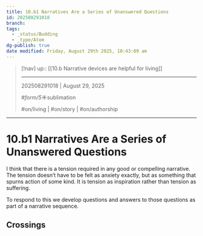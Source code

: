 ```yaml
---
title: 10.b1 Narratives Are a Series of Unanswered Questions
id: 202508291018
branch:
tags:
  - _status/Budding
  - _type/Atom
dg-publish: true
date modified: Friday, August 29th 2025, 10:43:09 am
---
```


> [!nav]
> up:: [[10.b Narrative devices are helpful for living]]
>
> ---
> 202508291018 | August 29, 2025
>
> #_form/5_☀︎sublimation 
> 
> #on/living | #on/story | #on/authorship 

---

# 10.b1 Narratives Are a Series of Unanswered Questions

I think that there is a tension required in any good or compelling narrative. The tension doesn’t have to be felt as anxiety exactly, but as something that spurns action of some kind. It is tension as inspiration rather than tension as suffering.

To respond to this we develop questions and answers to those questions as part of a narrative sequence. 

## Crossings
